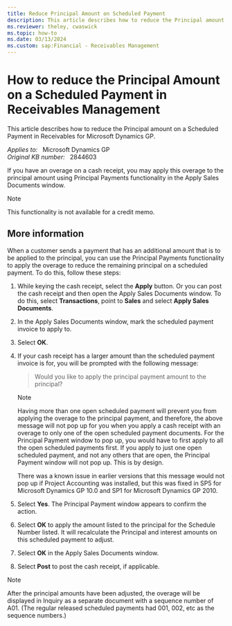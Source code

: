 ```yaml
---
title: Reduce Principal Amount on Scheduled Payment
description: This article describes how to reduce the Principal amount on a Scheduled Payment in Receivables for Microsoft Dynamics GP.
ms.reviewer: theley, cwaswick
ms.topic: how-to
ms.date: 03/13/2024
ms.custom: sap:Financial - Receivables Management
---
```

# How to reduce the Principal Amount on a Scheduled Payment in Receivables Management

This article describes how to reduce the Principal amount on a Scheduled Payment in Receivables for Microsoft Dynamics GP.

_Applies to:_ &nbsp; Microsoft Dynamics GP  
_Original KB number:_ &nbsp; 2844603

If you have an overage on a cash receipt, you may apply this overage to the principal amount using Principal Payments functionality in the Apply Sales Documents window.

> [!NOTE]
> This functionality is not available for a credit memo.

## More information

When a customer sends a payment that has an additional amount that is to be applied to the principal, you can use the Principal Payments functionality to apply the overage to reduce the remaining principal on a scheduled payment. To do this, follow these steps:

1. While keying the cash receipt, select the **Apply** button. Or you can post the cash receipt and then open the Apply Sales Documents window. To do this, select **Transactions**, point to **Sales** and select **Apply Sales Documents**.

2. In the Apply Sales Documents window, mark the scheduled payment invoice to apply to.
3. Select **OK**.
4. If your cash receipt has a larger amount than the scheduled payment invoice is for, you will be prompted with the following message:

    > Would you like to apply the principal payment amount to the principal?

    > [!NOTE]
    > Having more than one open scheduled payment will prevent you from applying the overage to the principal payment, and therefore, the above message will not pop up for you when you apply a cash receipt with an overage to only one of the open scheduled payment documents. For the Principal Payment window to pop up, you would have to first apply to all the open scheduled payments first. If you apply to just one open scheduled payment, and not any others that are open, the Principal Payment window will not pop up. This is by design.
    >
    > There was a known issue in earlier versions that this message would not pop up if Project Accounting was installed, but this was fixed in SP5 for Microsoft Dynamics GP 10.0 and SP1 for Microsoft Dynamics GP 2010.

5. Select **Yes**. The Principal Payment window appears to confirm the action.
6. Select **OK** to apply the amount listed to the principal for the Schedule Number listed. It will recalculate the Principal and interest amounts on this scheduled payment to adjust.
7. Select **OK** in the Apply Sales Documents window.
8. Select **Post** to post the cash receipt, if applicable.

> [!NOTE]
> After the principal amounts have been adjusted, the overage will be displayed in Inquiry as a separate document with a sequence number of A01. (The regular released scheduled payments had 001, 002, etc as the sequence numbers.)
